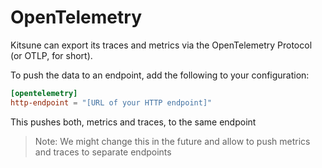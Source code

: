 # OpenTelemetry

Kitsune can export its traces and metrics via the OpenTelemetry Protocol (or OTLP, for short).  

To push the data to an endpoint, add the following to your configuration:

```toml
[opentelemetry]
http-endpoint = "[URL of your HTTP endpoint]"
```

This pushes both, metrics and traces, to the same endpoint

> Note: We might change this in the future and allow to push metrics and traces to separate endpoints
